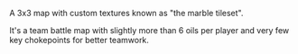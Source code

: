 A 3x3 map with custom textures known as "the marble tileset".

It's a team battle map with slightly more than 6 oils per player and very few key chokepoints for better teamwork.